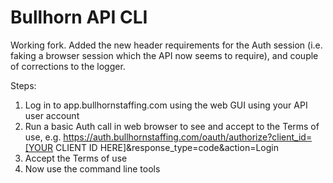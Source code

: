 Bullhorn API CLI
================

Working fork. Added the new header requirements for the Auth session (i.e. faking a browser session which the API now seems to require), and couple of corrections to the logger.

Steps:
1. Log in to app.bullhornstaffing.com using the web GUI using your API user account
2. Run a basic Auth call in web browser to see and accept to the Terms of use, e.g. https://auth.bullhornstaffing.com/oauth/authorize?client_id=[YOUR CLIENT ID HERE]&response_type=code&action=Login
3. Accept the Terms of use
4. Now use the command line tools
